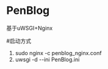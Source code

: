 PenBlog
=======

基于uWSGI+Nginx

#启动方式

1. sudo nginx -c penblog_nginx.conf
2. uwsgi -d --ini PenBlog.ini
